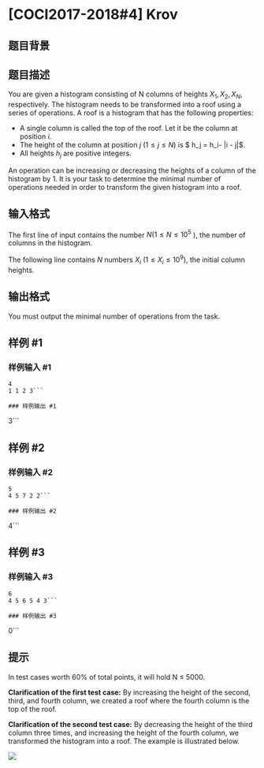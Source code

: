 # [COCI2017-2018#4] Krov

## 题目背景



## 题目描述

You are given a histogram consisting of N columns of heights $X_1,X_2,X_N$, respectively. The histogram needs to be transformed into a roof using a series of operations. A roof is a
histogram that has the following properties:
- A single column is called the top of the roof. Let it be the column at position $i$.
- The height of the column at position $j\ (1 ≤ j ≤ N)$ is $ h_j = h_i- |i - j|$.
- All heights $h_j$ are positive integers.

An operation can be increasing or decreasing the heights of a column of the histogram by $1$.
It is your task to determine the minimal number of operations needed in order to transform
the given histogram into a roof.


## 输入格式

The first line of input contains the number $N (1 ≤ N ≤ 10^5$
), the number of columns in the
histogram.

The following line contains $N$ numbers $X_i\ (1 ≤ X_i ≤ 10^9)$, the initial column heights.

## 输出格式

You must output the minimal number of operations from the task.


## 样例 #1

### 样例输入 #1
```
4
1 1 2 3```

### 样例输出 #1

```
3```

## 样例 #2

### 样例输入 #2
```
5
4 5 7 2 2```

### 样例输出 #2

```
4```

## 样例 #3

### 样例输入 #3
```
6
4 5 6 5 4 3```

### 样例输出 #3

```
0```

## 提示

In test cases worth 60% of total points, it will hold N ≤ 5000.

**Clarification of the first test case:** By increasing the height of the second, third, and fourth column,
we created a roof where the fourth column is the top of the roof.

**Clarification of the second test case:** By decreasing the height of the third column three times, and
increasing the height of the fourth column, we transformed the histogram into a roof. The example is
illustrated below.

![](https://cdn.luogu.com.cn/upload/pic/18666.png)
